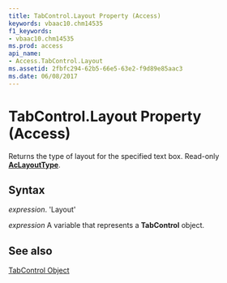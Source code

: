 ```yaml
---
title: TabControl.Layout Property (Access)
keywords: vbaac10.chm14535
f1_keywords:
- vbaac10.chm14535
ms.prod: access
api_name:
- Access.TabControl.Layout
ms.assetid: 2fbfc294-62b5-66e5-63e2-f9d89e85aac3
ms.date: 06/08/2017
---
```



# TabControl.Layout Property (Access)

Returns the type of layout for the specified text box. Read-only  **[AcLayoutType](Access.AcLayoutType.md)**.


## Syntax

 _expression_. 'Layout'

 _expression_ A variable that represents a **TabControl** object.


## See also


[TabControl Object](Access.TabControl.md)

